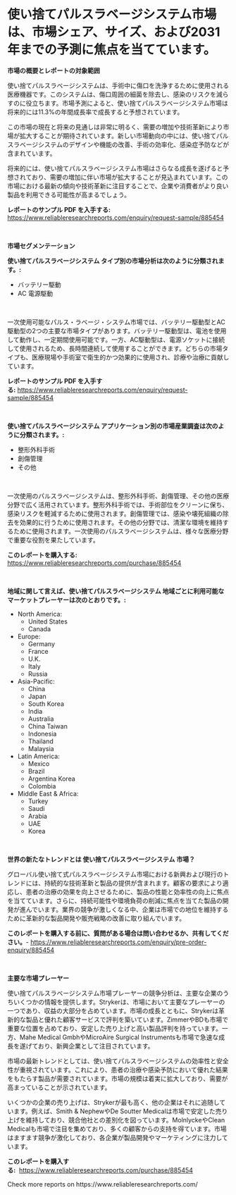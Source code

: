 <p><h1>使い捨てパルスラベージシステム市場は、市場シェア、サイズ、および2031年までの予測に焦点を当てています。</h1></p><p><strong>市場の概要とレポートの対象範囲</strong></p>
<p><p>使い捨てパルスラベージシステムは、手術中に傷口を洗浄するために使用される医療機器です。このシステムは、傷口周囲の細菌を除去し、感染のリスクを減らすのに役立ちます。市場予測によると、使い捨てパルスラベージシステム市場は将来的には11.3%の年間成長率で成長すると予想されています。</p><p>この市場の現在と将来の見通しは非常に明るく、需要の増加や技術革新により市場が拡大することが期待されています。新しい市場動向の中には、使い捨てパルスラベージシステムのデザインや機能の改善、手術の効率化、感染症予防などが含まれています。</p><p>将来的には、使い捨てパルスラベージシステム市場はさらなる成長を遂げると予想されており、需要の増加に伴い市場が拡大することが見込まれています。この市場における最新の傾向や技術革新に注目することで、企業や消費者がより良い製品を利用できる可能性が高まるでしょう。</p></p>
<p><strong>レポートのサンプル PDF を入手する:</strong> <a href="https://www.reliableresearchreports.com/enquiry/request-sample/885454">https://www.reliableresearchreports.com/enquiry/request-sample/885454</a></p>
<p>&nbsp;</p>
<p><strong>市場セグメンテーション</strong></p>
<p><strong>使い捨てパルスラベージシステム タイプ別の市場分析は次のように分類されます。:</strong></p>
<p><ul><li>バッテリー駆動</li><li>AC 電源駆動</li></ul></p>
<p>&nbsp;</p>
<p><p>一次使用可能なパルス・ラベージ・システム市場では、バッテリー駆動型とAC駆動型の2つの主要な市場タイプがあります。バッテリー駆動型は、電池を使用して動作し、一定期間使用可能です。一方、AC駆動型は、電源ソケットに接続して使用されるため、長時間連続して使用することができます。どちらの市場タイプも、医療現場や手術室で衛生的かつ効果的に使用され、診療や治療に貢献しています。</p></p>
<p><strong>レポートのサンプル PDF を入手する:</strong>&nbsp;<a href="https://www.reliableresearchreports.com/enquiry/request-sample/885454">https://www.reliableresearchreports.com/enquiry/request-sample/885454</a></p>
<p>&nbsp;</p>
<p><strong> 使い捨てパルスラベージシステム アプリケーション別の市場産業調査は次のように分類されます。:</strong></p>
<p><ul><li>整形外科手術</li><li>創傷管理</li><li>その他</li></ul></p>
<p>&nbsp;</p>
<p><p>一次使用のパルスラベージシステムは、整形外科手術、創傷管理、その他の医療分野で広く活用されています。整形外科手術では、手術部位をクリーンに保ち、感染リスクを軽減するために使用されます。創傷管理では、感染や壊死組織の除去を効果的に行うために使用されます。その他の分野では、清潔な環境を維持するために使用されます。一次使用のパルスラベージシステムは、様々な医療分野で重要な役割を果たしています。</p></p>
<p><strong>このレポートを購入する:</strong>&nbsp; <a href="https://www.reliableresearchreports.com/purchase/885454">https://www.reliableresearchreports.com/purchase/885454</a></p>
<p>&nbsp;</p>
<p><strong>地域に関して言えば、使い捨てパルスラベージシステム 地域ごとに利用可能なマーケットプレーヤーは次のとおりです。:</strong></p>
<p><ul>
    <li>
        North America:
        <ul>
            <li>United States</li>
            <li>Canada</li>
        </ul>
    </li>
    <li>
        Europe:
        <ul>
            <li>Germany</li>
            <li>France</li>
            <li>U.K.</li>
            <li>Italy</li>
            <li>Russia</li>
        </ul>
    </li>
    <li>
        Asia-Pacific:
        <ul>
            <li>China</li>
            <li>Japan</li>
            <li>South Korea</li>
            <li>India</li>
            <li>Australia</li>
            <li>China Taiwan</li>
            <li>Indonesia</li>
            <li>Thailand</li>
            <li>Malaysia</li>
        </ul>
    </li>
    <li>
        Latin America:
        <ul>
            <li>Mexico</li>
            <li>Brazil</li>
            <li>Argentina Korea</li>
            <li>Colombia</li>
        </ul>
    </li>
    <li>
        Middle East & Africa:
        <ul>
            <li>Turkey</li>
            <li>Saudi</li>
            <li>Arabia</li>
            <li>UAE</li>
            <li>Korea</li>
        </ul>
    </li>
    </ul></p>
<p>&nbsp;</p>
<p><strong>世界の新たなトレンドとは 使い捨てパルスラベージシステム 市場？</strong></p>
<p><p>グローバル使い捨て式パルスラベージシステム市場における新興および現行のトレンドには、持続的な技術革新と製品の提供が含まれます。顧客の要求により適応し、患者の治療の効果を向上させるために、製品の性能と効率性の向上に焦点を当てています。さらに、持続可能性や環境負荷の削減に焦点を当てた製品の開発が進んでいます。業界の競争が激しくなる中、企業は市場での地位を維持するために革新的な製品開発や販売戦略の改善に取り組んでいます。</p></p>
<p><strong>このレポートを購入する前に、質問がある場合は問い合わせるか、共有してください。</strong>- <a href="https://www.reliableresearchreports.com/enquiry/pre-order-enquiry/885454">https://www.reliableresearchreports.com/enquiry/pre-order-enquiry/885454</a></p>
<p>&nbsp;</p>
<p><strong>主要な市場プレーヤー</strong></p>
<p><p>使い捨てパルスラベージシステム市場プレーヤーの競争分析は、主要な企業のうちいくつかの情報を提供します。Strykerは、市場において主要なプレーヤーの一つであり、収益の大部分を占めています。市場の成長とともに、Strykerは革新的な製品と優れた顧客サービスで評判を築いています。ZimmerやBDも市場で重要な位置を占めており、安定した売り上げと高い製品評判を持っています。一方、Mahe Medical GmbhやMicroAire Surgical Instrumentsも市場で急速な成長を遂げており、新興企業として注目されています。</p><p>市場の最新トレンドとしては、使い捨てパルスラベージシステムの効率性と安全性が重視されています。これにより、患者の治療や感染予防において優れた結果をもたらす製品が需要されています。市場の規模は着実に拡大しており、需要が高まっていることが示されています。</p><p>いくつかの企業の売り上げは、Strykerが最も高く、他の企業はそれに追随しています。例えば、Smith & NephewやDe Soutter Medicalは市場で安定した売り上げを維持しており、競合他社との差別化を図っています。MolnlyckeやClean Medicalも市場で注目を集めており、多くの顧客からの支持を得ています。市場はますます競争が激化しており、各企業が製品開発やマーケティングに注力しています。</p></p>
<p><strong>このレポートを購入する:</strong>&nbsp;&nbsp;<a href="https://www.reliableresearchreports.com/purchase/885454">https://www.reliableresearchreports.com/purchase/885454</a></p>
<p>Check more reports on https://www.reliableresearchreports.com/</p>